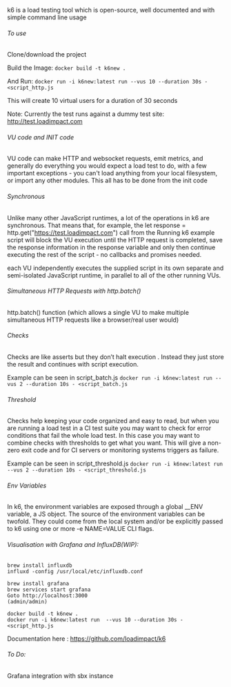 k6 is a load testing tool which is open-source, well documented and with simple command line usage

###### To use 
Clone/download the project

Build the Image: `docker build -t k6new .`

And Run: `docker run -i k6new:latest run --vus 10 --duration 30s - <script_http.js`

This will create 10 virtual users for a duration of 30 seconds

Note: Currently the test runs against a dummy test site: http://test.loadimpact.com

###### VU code and INIT code
VU code can make HTTP and websocket requests, emit metrics, and generally do everything you would expect a load test to do,
with a few important exceptions - you can't load anything from your local filesystem, or import any other modules. 
This all has to be done from the init code

###### Synchronous
Unlike many other JavaScript runtimes, a lot of the operations in k6 are synchronous. That means that, for example, the let response = http.get("https://test.loadimpact.com") call from the Running k6 example script will block the VU execution until the HTTP request is completed, save the response information in the response variable and only then continue executing the rest of the script - no callbacks and promises needed.

each VU independently executes the supplied script in its own separate and semi-isolated JavaScript runtime, in parallel to all of the other running VUs.


###### Simultaneous HTTP Requests with http.batch()
http.batch() function (which allows a single VU to make multiple simultaneous HTTP requests like a browser/real user would)

###### Checks
Checks are like asserts but they don’t halt execution . Instead they just store the result and continues with script execution.

Example can be seen in script_batch.js
`docker run -i k6new:latest run --vus 2 --duration 10s - <script_batch.js`

###### Threshold
Checks help keeping your code organized and easy to read, but when you are running a load test in a CI test suite you may want to check for error conditions that fail the whole load test. 
In this case you may want to combine checks with thresholds to get what you want.
This will give a non-zero exit code and for CI servers or monitoring systems triggers as failure.

Example can be seen in script_threshold.js
`docker run -i k6new:latest run --vus 2 --duration 10s - <script_threshold.js`

###### Env Variables
In k6, the environment variables are exposed through a global __ENV variable, a JS object. 
The source of the environment variables can be twofold. They could come from the local system and/or be explicitly passed to k6 using one or more -e NAME=VALUE CLI flags.

###### Visualisation with Grafana and InfluxDB(WIP):
```
brew install influxdb
influxd -config /usr/local/etc/influxdb.conf

brew install grafana
brew services start grafana
Goto http://localhost:3000
(admin/admin)

docker build -t k6new .
docker run -i k6new:latest run  --vus 10 --duration 30s - <script_http.js
```

Documentation here : https://github.com/loadimpact/k6

###### To Do:
Grafana integration with sbx instance
